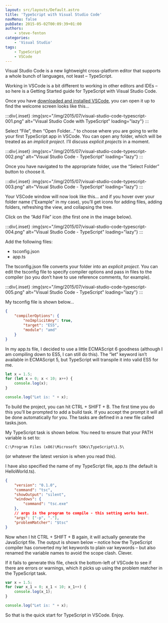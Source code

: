 ```yaml
---
layout: src/layouts/Default.astro
title: 'TypeScript with Visual Studio Code'
navMenu: false
pubDate: 2015-05-02T00:09:39+01:00
authors:
    - steve-fenton
categories:
    - 'Visual Studio'
tags:
    - TypeScript
    - VSCode
---
```


Visual Studio Code is a new lightweight cross-platform editor that supports a whole bunch of languages, not least – TypeScript.

Working in VSCode is a bit different to working in other editors and IDEs – so here is a Getting Started guide for TypeScript with Visual Studio Code.

Once you have [downloaded and installed VSCode](http://code.visualstudio.com/), you can open it up to find the welcome screen looks like this…

:::div{.inset}
:img{src="/img/2015/07/visual-studio-code-typescript-001.png" alt="Visual Studio Code with TypeScript" loading="lazy"}
:::

Select “File”, then “Open Folder…” to choose where you are going to write your first TypeScript app in VSCode. You can open any folder, which will be treated as an *implicit project*. I’ll discuss *explicit projects* in a moment.

:::div{.inset}
:img{src="/img/2015/07/visual-studio-code-typescript-002.png" alt="Visual Studio Code - TypeScript" loading="lazy"}
:::

Once you have navigated to the appropriate folder, use the “Select Folder” button to choose it.

:::div{.inset}
:img{src="/img/2015/07/visual-studio-code-typescript-003.png" alt="Visual Studio Code - TypeScript" loading="lazy"}
:::

Your VSCode window will now look like this… and if you hover over your folder name (“Example” in my case), you’ll get icons for adding files, adding folders, refreshing the view, and collapsing the tree.

Click on the “Add File” icon (the first one in the image below).

:::div{.inset}
:img{src="/img/2015/07/visual-studio-code-typescript-004.png" alt="Visual Studio Code - TypeScript" loading="lazy"}
:::

Add the following files:

- tsconfig.json
- app.ts

The tsconfig.json file converts your folder into an *explicit project*. You can edit the tsconfig file to specify compiler options and pass in files to the compiler (so you don’t have to use reference comments, for example).

:::div{.inset}
:img{src="/img/2015/07/visual-studio-code-typescript-005.png" alt="Visual Studio Code - TypeScript" loading="lazy"}
:::

My tsconfig file is shown below…

```json
{
    "compilerOptions": {
        "noImplicitAny": true,
        "target": "ES5",
        "module": "amd"
    }
}
```

In my app.ts file, I decided to use a little ECMAScript 6 goodness (although I am compiling down to ES5, I can still do this). The “let” keyword isn’t available in ECMAScript 5, but TypeScript will transpile it into valid ES5 for me.

```javascript
let x = 1.5;
for (let x = 0; x < 10; x++) {
    console.log(x);
}

console.log("Let is: " + x);
```

To build the project, you can hit CTRL + SHIFT + B. The first time you do this you’ll be prompted to add a build task. If you accept the prompt it will all be done automatically for you. The tasks are defined in a new file called tasks.json.

My TypeScript task is shown below. You need to ensure that your PATH variable is set to:

```
C:\Program Files (x86)\Microsoft SDKs\TypeScript\1.5\
```

(or whatever the latest version is when you read this).

I have also specified the name of my TypeScript file, app.ts (the default is HelloWorld.ts).

```json
{
    "version": "0.1.0",
    "command": "tsc",
    "showOutput": "silent",
    "windows": {
        "command": "tsc.exe"
    },
    // args is the program to compile - this setting works best.
    "args": ["-p", "."],
    "problemMatcher": "$tsc"
}
```

Now when I hit CTRL + SHIFT + B again, it will actually generate the JavaScript file. The output is shown below – notice how the TypeScript compiler has converted my let keywords to plain var keywords – but also renamed the variable names to avoid the scope clash. Clever.

If it fails to generate this file, check the bottom-left of VSCode to see if there are errors or warnings, which it picks up using the problem matcher in the TypeScript task.

```javascript
var x = 1.5;
for (var x_1 = 0; x_1 < 10; x_1++) {
    console.log(x_1);
}

console.log("Let is: " + x);
```

So that is the quick start for TypeScript in VSCode. Enjoy.